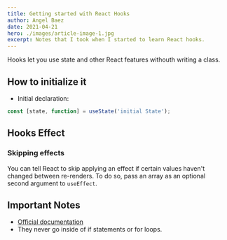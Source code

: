 ```yaml
---
title: Getting started with React Hooks
author: Angel Baez
date: 2021-04-21
hero: ./images/article-image-1.jpg
excerpt: Notes that I took when I started to learn React hooks.
---
```


Hooks let you use state and other React features withouth writing a class. 

## How to initialize it

- Initial declaration:
```js
const [state, function] = useState('initial State');
```

## Hooks Effect

### Skipping effects
You can tell React to skip applying an effect if certain values haven't changed between re-renders. To do so, pass an array as an optional second argument to `useEffect`. 


## Important Notes
- [Official documentation](https://reactjs.org/docs/hooks-effect.html)
- They never go inside of if statements or for loops. 

